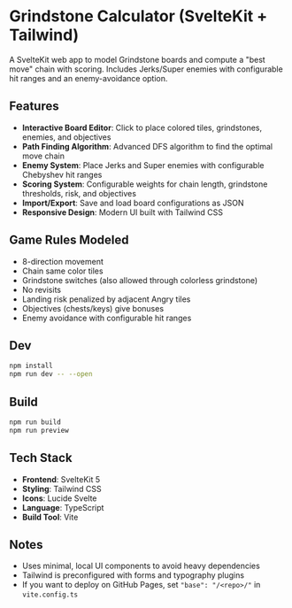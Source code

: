 # Grindstone Calculator (SvelteKit + Tailwind)

A SvelteKit web app to model Grindstone boards and compute a "best move" chain with scoring.
Includes Jerks/Super enemies with configurable hit ranges and an enemy-avoidance option.

## Features

- **Interactive Board Editor**: Click to place colored tiles, grindstones, enemies, and objectives
- **Path Finding Algorithm**: Advanced DFS algorithm to find the optimal move chain
- **Enemy System**: Place Jerks and Super enemies with configurable Chebyshev hit ranges
- **Scoring System**: Configurable weights for chain length, grindstone thresholds, risk, and objectives
- **Import/Export**: Save and load board configurations as JSON
- **Responsive Design**: Modern UI built with Tailwind CSS

## Game Rules Modeled

- 8-direction movement
- Chain same color tiles
- Grindstone switches (also allowed through colorless grindstone)
- No revisits
- Landing risk penalized by adjacent Angry tiles
- Objectives (chests/keys) give bonuses
- Enemy avoidance with configurable hit ranges

## Dev

```bash
npm install
npm run dev -- --open
```

## Build

```bash
npm run build
npm run preview
```

## Tech Stack

- **Frontend**: SvelteKit 5
- **Styling**: Tailwind CSS
- **Icons**: Lucide Svelte
- **Language**: TypeScript
- **Build Tool**: Vite

## Notes

- Uses minimal, local UI components to avoid heavy dependencies
- Tailwind is preconfigured with forms and typography plugins
- If you want to deploy on GitHub Pages, set `"base": "/<repo>/"` in `vite.config.ts`
